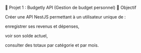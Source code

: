 🧾 Projet 1 : Budgetly API (Gestion de budget personnel)
🎯 Objectif

Créer une API NestJS permettant à un utilisateur unique de :

enregistrer ses revenus et dépenses,

voir son solde actuel,

consulter des totaux par catégorie et par mois.
